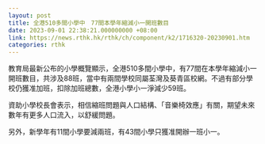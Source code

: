 ```yaml
---
layout: post
title: 全港510多間小學中　77間本學年縮減小一開班數目
date: 2023-09-01 22:38:21.000000000 +08:00
link: https://news.rthk.hk/rthk/ch/component/k2/1716320-20230901.htm
categories: rthk
---
```


教育局最新公布的小學概覽顯示，全港510多間小學中，有77間在本學年縮減小一開班數目，共涉及88班，當中有兩間學校同屬荃灣及葵青區校網。不過有部分學校仍獲准加班，扣除加班總數，全港小學小一淨減少59班。

資助小學校長會表示，相信縮班問題與人口結構、「音樂椅效應」有關，期望未來數年有更多人口流入，以舒緩問題。

另外，新學年有11間小學要減兩班，有43間小學只獲准開辦一班小一。
